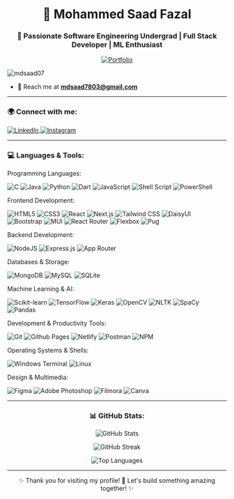 <h1 align="center">👋 Mohammed Saad Fazal</h1>
<h3 align="center">🚀 Passionate Software Engineering Undergrad | Full Stack Developer | ML Enthusiast</h3>

<p align="center">
  <a href="https://portfolio-mdsaadfazal.netlify.app/" target="_blank">
    <img src="https://img.shields.io/badge/Portfolio-%2300C4CC.svg?style=for-the-badge&logo=Google-Chrome&logoColor=white" alt="Portfolio" />
  </a>
</p>

<p align="left"> <img src="https://komarev.com/ghpvc/?username=mdsaad07&label=Profile%20views&color=0e75b6&style=flat" alt="mdsaad07" /> </p>

- 📧 Reach me at **mdsaad7803@gmail.com**

---

<h3 align="left">🌍 Connect with me:</h3>
<p align="left">
  <a href="https://in.linkedin.com/in/mohammed-saad-fazal-a779371b5" target="_blank">
    <img align="center" src="https://img.shields.io/badge/LinkedIn-%230077B5.svg?style=for-the-badge&logo=linkedin&logoColor=white" alt="LinkedIn" />
  </a>
  <a href="https://instagram.com/_mdsaad07_" target="_blank">
    <img align="center" src="https://img.shields.io/badge/Instagram-%23E4405F.svg?style=for-the-badge&logo=instagram&logoColor=white" alt="Instagram" />
  </a>
</p>

---

<h3 align="left">💻 Languages & Tools:</h3>
<p align="left">
Programming Languages:
<p align="left"> <img src="https://img.shields.io/badge/c-%2300599C.svg?style=for-the-badge&logo=c&logoColor=white" alt="C" /> <img src="https://img.shields.io/badge/java-%23ED8B00.svg?style=for-the-badge&logo=openjdk&logoColor=white" alt="Java" /> <img src="https://img.shields.io/badge/python-3670A0?style=for-the-badge&logo=python&logoColor=ffdd54" alt="Python" /> <img src="https://img.shields.io/badge/dart-%230175C2.svg?style=for-the-badge&logo=dart&logoColor=white" alt="Dart" /> <img src="https://img.shields.io/badge/javascript-%23323330.svg?style=for-the-badge&logo=javascript&logoColor=%23F7DF1E" alt="JavaScript" /> <img src="https://img.shields.io/badge/shell_script-%23121011.svg?style=for-the-badge&logo=gnu-bash&logoColor=white" alt="Shell Script" /> <img src="https://img.shields.io/badge/PowerShell-%235391FE.svg?style=for-the-badge&logo=powershell&logoColor=white" alt="PowerShell" /> </p>
Frontend Development:
<p align="left"> <img src="https://img.shields.io/badge/html5-%23E34F26.svg?style=for-the-badge&logo=html5&logoColor=white" alt="HTML5" /> <img src="https://img.shields.io/badge/css3-%231572B6.svg?style=for-the-badge&logo=css3&logoColor=white" alt="CSS3" /> <img src="https://img.shields.io/badge/react-%2320232a.svg?style=for-the-badge&logo=react&logoColor=%2361DAFB" alt="React" /> <img src="https://img.shields.io/badge/Next.js-000000?style=for-the-badge&logo=nextdotjs&logoColor=white" alt="Next.js" /> <img src="https://img.shields.io/badge/Tailwind_CSS-38B2AC?style=for-the-badge&logo=tailwindcss&logoColor=white" alt="Tailwind CSS" /> <img src="https://img.shields.io/badge/DaisyUI-5A0EF8?style=for-the-badge&logo=daisyui&logoColor=white" alt="DaisyUI" /> <img src="https://img.shields.io/badge/bootstrap-%238511FA.svg?style=for-the-badge&logo=bootstrap&logoColor=white" alt="Bootstrap" /> <img src="https://img.shields.io/badge/mui-%230081CB.svg?style=for-the-badge&logo=mui&logoColor=white" alt="MUI" /> <img src="https://img.shields.io/badge/React_Router-CA4245?style=for-the-badge&logo=react-router&logoColor=white" alt="React Router" /> <img src="https://img.shields.io/badge/flexbox-%23000.svg?style=for-the-badge&logo=flexbox&logoColor=white" alt="Flexbox" /> <img src="https://img.shields.io/badge/pug-%23A86454.svg?style=for-the-badge&logo=pug&logoColor=white" alt="Pug" /> </p>
Backend Development:
<p align="left"> <img src="https://img.shields.io/badge/node.js-6DA55F?style=for-the-badge&logo=node.js&logoColor=white" alt="NodeJS" /> <img src="https://img.shields.io/badge/express.js-%23404d59.svg?style=for-the-badge&logo=express&logoColor=%2361DAFB" alt="Express.js" /> <img src="https://img.shields.io/badge/App_Router-FF4500?style=for-the-badge&logo=approuter&logoColor=white" alt="App Router" /> </p>
Databases & Storage:
<p align="left"> <img src="https://img.shields.io/badge/MongoDB-%234ea94b.svg?style=for-the-badge&logo=mongodb&logoColor=white" alt="MongoDB" /> <img src="https://img.shields.io/badge/mysql-%2300000f.svg?style=for-the-badge&logo=mysql&logoColor=white" alt="MySQL" /> <img src="https://img.shields.io/badge/sqlite-%23003B57.svg?style=for-the-badge&logo=sqlite&logoColor=white" alt="SQLite" /> </p>
Machine Learning & AI:
<p align="left"> <img src="https://img.shields.io/badge/scikit--learn-F7931E?style=for-the-badge&logo=scikit-learn&logoColor=white" alt="Scikit-learn" /> <img src="https://img.shields.io/badge/TensorFlow-%23FF6F00.svg?style=for-the-badge&logo=TensorFlow&logoColor=white" alt="TensorFlow" /> <img src="https://img.shields.io/badge/Keras-D00000?style=for-the-badge&logo=keras&logoColor=white" alt="Keras" /> <img src="https://img.shields.io/badge/OpenCV-5C3EE8?style=for-the-badge&logo=opencv&logoColor=white" alt="OpenCV" /> <img src="https://img.shields.io/badge/NLTK-005DFF?style=for-the-badge&logo=nltk&logoColor=white" alt="NLTK" /> <img src="https://img.shields.io/badge/SpaCy-09A3D5?style=for-the-badge&logo=spacy&logoColor=white" alt="SpaCy" /> <img src="https://img.shields.io/badge/pandas-%23150458.svg?style=for-the-badge&logo=pandas&logoColor=white" alt="Pandas" /> </p>
Development & Productivity Tools:
<p align="left"> <img src="https://img.shields.io/badge/Git-%23F05033.svg?style=for-the-badge&logo=git&logoColor=white" alt="Git" /> <img src="https://img.shields.io/badge/github%20pages-121013?style=for-the-badge&logo=github&logoColor=white" alt="Github Pages" /> <img src="https://img.shields.io/badge/netlify-%23000000.svg?style=for-the-badge&logo=netlify&logoColor=%23BBDEAD" alt="Netlify" /> <img src="https://img.shields.io/badge/Postman-FF6C37?style=for-the-badge&logo=postman&logoColor=white" alt="Postman" /> <img src="https://img.shields.io/badge/NPM-%23CB3837.svg?style=for-the-badge&logo=npm&logoColor=white" alt="NPM" /> </p>
Operating Systems & Shells:
<p align="left"> <img src="https://img.shields.io/badge/Windows%20Terminal-%234D4D4D.svg?style=for-the-badge&logo=windows-terminal&logoColor=white" alt="Windows Terminal" /> <img src="https://img.shields.io/badge/linux-%23FCC624.svg?style=for-the-badge&logo=linux&logoColor=black" alt="Linux" /> </p>
Design & Multimedia:
<p align="left"> <img src="https://img.shields.io/badge/Figma-%23F24E1E.svg?style=for-the-badge&logo=figma&logoColor=white" alt="Figma" /> <img src="https://img.shields.io/badge/Adobe%20Photoshop-31A8FF.svg?style=for-the-badge&logo=Adobe%20Photoshop&logoColor=white" alt="Adobe Photoshop" /> <img src="https://img.shields.io/badge/Filmora-%2300BB9F.svg?style=for-the-badge&logo=filmora&logoColor=white" alt="Filmora" /> <img src="https://img.shields.io/badge/Canva-%2300C4CC.svg?style=for-the-badge&logo=Canva&logoColor=white" alt="Canva" /> </p>
  
</p>

---

<h3 align="center">📊 GitHub Stats:</h3>
<p align="center">
  <img align="center" src="https://github-readme-stats.vercel.app/api?username=mdsaad07&show_icons=true&theme=radical" alt="GitHub Stats" />
</p>

<p align="center">
  <img align="center" src="https://github-readme-streak-stats.herokuapp.com/?user=mdsaad07&theme=radical" alt="GitHub Streak" />
</p>

<p align="center">
  <img align="center" src="https://github-readme-stats.vercel.app/api/top-langs?username=mdsaad07&show_icons=true&layout=compact&theme=radical" alt="Top Languages" />
</p>

---

<p align="center">✨ Thank you for visiting my profile! 🚀 Let's build something amazing together! ✨</p>
